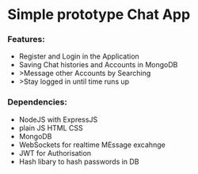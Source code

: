 <h1>Simple prototype Chat App</h1>

<h3>Features:</h3>

<ul>
  <li>Register and Login in the Application</li> 
  <li>Saving Chat histories and Accounts in MongoDB</li>
  <li>>Message other Accounts by Searching</li>
  <li>>Stay logged in until time runs up</li>
</ul>
 
 <h3>Dependencies:</h3>
 
<ul>
  <li>NodeJS with ExpressJS</li> 
  <li>plain JS HTML CSS</li>
  <li>MongoDB</li>
  <li>WebSockets for realtime MEssage excahnge</li>
  <li>JWT for Authorisation</li>
  <li>Hash libary to hash passwords in DB </li>
</ul>
